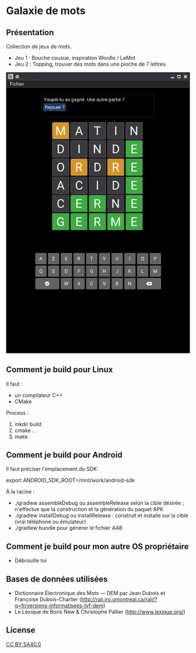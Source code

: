 Galaxie de mots
================

Présentation
-------------

Collection de jeux de mots.

* Jeu 1 : Bouche cousue, inspiration Wordle / LeMot
* Jeu 2 : Topping, trouver des mots dans une pioche de 7 lettres

![alt text](assets/screenshots/motus.png "Jeu Mo-mo-motus")
  
Comment je build pour Linux
------------------------------

Il faut :

* un compilateur C++
* CMake

Process :

1. mkdir build
2. cmake ..
3. make

Comment je build pour Android
------------------------------

Il faut préciser l'emplacement du SDK:

export ANDROID_SDK_ROOT=/mnt/work/android-sdk

À la racine :

- ./gradlew assembleDebug ou assembleRelease selon la cible désirée ; n'effectue que la construction et la génération du paquet APK
- ./gradlew installDebug ou installRelease : construit et installe sur la cible (vrai téléphone ou émulateur)
- ./gradlew bundle pour générer le fichier AAB

Comment je build pour mon autre OS propriétaire
------------------------------------------------

- Débrouille toi


Bases de données utilisées
--------------------------

* Dictionnaire Électronique des Mots — DEM par Jean Dubois et Françoise Dubois-Charlier (http://rali.iro.umontreal.ca/rali/?q=fr/versions-informatisees-lvf-dem)
* Le Lexique de Boris New & Christophe Pallier (http://www.lexique.org/)

License
--------

[CC BY SA40.0](LICENSE-CC-BY-SA4.0.txt)


